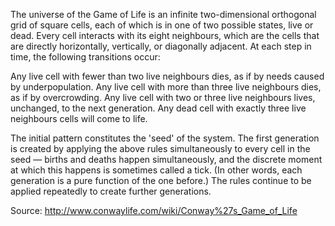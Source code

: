 The universe of the Game of Life is an infinite two-dimensional orthogonal grid of square cells, each of which is in one of two possible states, live or dead. Every cell interacts with its eight neighbours, which are the cells that are directly horizontally, vertically, or diagonally adjacent. At each step in time, the following transitions occur:

Any live cell with fewer than two live neighbours dies, as if by needs caused by underpopulation.
Any live cell with more than three live neighbours dies, as if by overcrowding.
Any live cell with two or three live neighbours lives, unchanged, to the next generation.
Any dead cell with exactly three live neighbours cells will come to life.

The initial pattern constitutes the 'seed' of the system. The first generation is created by applying the above rules simultaneously to every cell in the seed — births and deaths happen simultaneously, and the discrete moment at which this happens is sometimes called a tick. (In other words, each generation is a pure function of the one before.) The rules continue to be applied repeatedly to create further generations.

Source: http://www.conwaylife.com/wiki/Conway%27s_Game_of_Life
